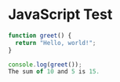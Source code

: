 <!DOCTYPE html>
<html>
<head>
  <title>JavaScript Test</title>
</head>
<body>
  <h1>JavaScript Test</h1>

  <script>
    function addNumbers(a, b) {
      return a + b;
    }

    const num1 = 10;
    const num2 = 5;
    const sum = addNumbers(num1, num2);

    document.write(`The sum of ${num1} and ${num2} is ${sum}.`);
  </script>
</body>
</html>

```javascript
function greet() {
  return "Hello, world!";
}

console.log(greet());
The sum of 10 and 5 is 15.

